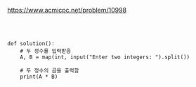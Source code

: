 https://www.acmicpc.net/problem/10998

<br>

</br>

```
def solution():
    # 두 정수를 입력받음
    A, B = map(int, input("Enter two integers: ").split())
    
    # 두 정수의 곱을 출력함
    print(A * B)
```
